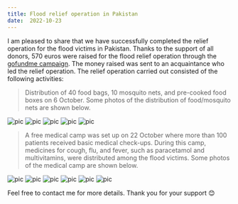 ```yaml
---
title: Flood relief operation in Pakistan 
date:  2022-10-23
---
```

I am pleased to share that we have successfully completed the relief operation for the flood victims in Pakistan. Thanks to the support of all donors, 570 euros were raised for the flood relief operation through the [gofundme campaign](https://www.gofundme.com/f/joining-hands-to-help-flood-victims-of-pakistan?utm_source=customer&utm_medium=copy_link&utm_campaign=p_cp_guide_do&member=22211107). The money raised was sent to an acquaintance who led the relief operation. The relief operation carried out consisted of the following activities:

> Distribution of 40 food bags, 10 mosquito nets, and pre-cooked food boxes on 6 October. Some photos of the distribution of food/mosquito nets are shown below.

![pic](12.jpeg)
![pic](13.jpeg)
![pic](14.jpeg)
![pic](16.jpeg)
![pic](17.jpeg)

> A free medical camp was set up on 22 October where more than 100 patients received basic medical check-ups. During this camp, medicines for cough, flu, and fever, such as paracetamol and multivitamins, were distributed among the flood victims. Some photos of the medical camp are shown below. 

![pic](21.jpeg)
![pic](23.jpeg)
![pic](24.jpeg)
![pic](25.jpeg)
![pic](28.jpeg)
![pic](29.jpeg)


Feel free to contact me for more details. Thank you for your support 😊  
